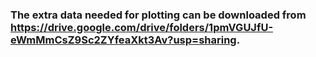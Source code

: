 ### The extra data needed for plotting can be downloaded from https://drive.google.com/drive/folders/1pmVGUJfU-eWmMmCsZ9Sc2ZYfeaXkt3Av?usp=sharing.




